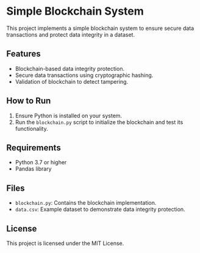 # Simple Blockchain System

This project implements a simple blockchain system to ensure secure data transactions and protect data integrity in a dataset.

## Features
- Blockchain-based data integrity protection.
- Secure data transactions using cryptographic hashing.
- Validation of blockchain to detect tampering.

## How to Run
1. Ensure Python is installed on your system.
2. Run the `blockchain.py` script to initialize the blockchain and test its functionality.

## Requirements
- Python 3.7 or higher
- Pandas library

## Files
- `blockchain.py`: Contains the blockchain implementation.
- `data.csv`: Example dataset to demonstrate data integrity protection.

## License
This project is licensed under the MIT License.